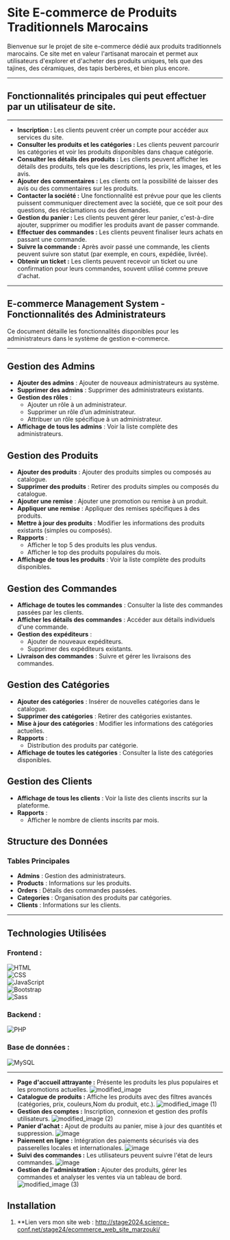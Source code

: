 # Site E-commerce de Produits Traditionnels Marocains

Bienvenue sur le projet de site e-commerce dédié aux produits traditionnels marocains. Ce site met en valeur l'artisanat marocain et permet aux utilisateurs d'explorer et d'acheter des produits uniques, tels que des tajines, des céramiques, des tapis berbères, et bien plus encore.

---

## Fonctionnalités principales qui peut effectuer par un utilisateur de site.
---
- **Inscription :** Les clients peuvent créer un compte pour accéder aux services du site.
- **Consulter les produits et les catégories :** Les clients peuvent parcourir les catégories et voir les produits disponibles dans chaque catégorie.
- **Consulter les détails des produits :** Les clients peuvent afficher les détails des produits, tels que les descriptions, les prix, les images, et les avis.
- **Ajouter des commentaires :** Les clients ont la possibilité de laisser des avis ou des commentaires sur les produits.
- **Contacter la société :** Une fonctionnalité est prévue pour que les clients puissent communiquer directement avec la société, que ce soit pour des questions, des réclamations ou des demandes.
- **Gestion du panier :** Les clients peuvent gérer leur panier, c'est-à-dire ajouter, supprimer ou modifier les produits avant de passer commande.
- **Effectuer des commandes :** Les clients peuvent finaliser leurs achats en passant une commande.
- **Suivre la commande :** Après avoir passé une commande, les clients peuvent suivre son statut (par exemple, en cours, expédiée, livrée).
- **Obtenir un ticket :** Les clients peuvent recevoir un ticket ou une confirmation pour leurs commandes, souvent utilisé comme preuve d'achat.
---
## E-commerce Management System - Fonctionnalités des Administrateurs
Ce document détaille les fonctionnalités disponibles pour les administrateurs dans le système de gestion e-commerce.

---

## Gestion des Admins

- **Ajouter des admins** : Ajouter de nouveaux administrateurs au système.
- **Supprimer des admins** : Supprimer des administrateurs existants.
- **Gestion des rôles** :
  - Ajouter un rôle à un administrateur.
  - Supprimer un rôle d’un administrateur.
  - Attribuer un rôle spécifique à un administrateur.
- **Affichage de tous les admins** : Voir la liste complète des administrateurs.



## Gestion des Produits

- **Ajouter des produits** : Ajouter des produits simples ou composés au catalogue.
- **Supprimer des produits** : Retirer des produits simples ou composés du catalogue.
- **Ajouter une remise** : Ajouter une promotion ou remise à un produit.
- **Appliquer une remise** : Appliquer des remises spécifiques à des produits.
- **Mettre à jour des produits** : Modifier les informations des produits existants (simples ou composés).
- **Rapports** :
  - Afficher le top 5 des produits les plus vendus.
  - Afficher le top des produits populaires du mois.
- **Affichage de tous les produits** : Voir la liste complète des produits disponibles.



## Gestion des Commandes

- **Affichage de toutes les commandes** : Consulter la liste des commandes passées par les clients.
- **Afficher les détails des commandes** : Accéder aux détails individuels d'une commande.
- **Gestion des expéditeurs** :
  - Ajouter de nouveaux expéditeurs.
  - Supprimer des expéditeurs existants.
- **Livraison des commandes** : Suivre et gérer les livraisons des commandes.



## Gestion des Catégories

- **Ajouter des catégories** : Insérer de nouvelles catégories dans le catalogue.
- **Supprimer des catégories** : Retirer des catégories existantes.
- **Mise à jour des catégories** : Modifier les informations des catégories actuelles.
- **Rapports** :
  - Distribution des produits par catégorie.
- **Affichage de toutes les catégories** : Consulter la liste des catégories disponibles.



## Gestion des Clients

- **Affichage de tous les clients** : Voir la liste des clients inscrits sur la plateforme.
- **Rapports** :
  - Afficher le nombre de clients inscrits par mois.



## Structure des Données

### Tables Principales
- **Admins** : Gestion des administrateurs.
- **Products** : Informations sur les produits.
- **Orders** : Détails des commandes passées.
- **Categories** : Organisation des produits par catégories.
- **Clients** : Informations sur les clients.

---

## Technologies Utilisées

### Frontend : 
![HTML](https://img.shields.io/badge/-HTML-%23E34F26?style=flat-square&logo=html5&logoColor=ffffff)  
![CSS](https://img.shields.io/badge/-CSS-%231572B6?style=flat-square&logo=css3&logoColor=ffffff)  
![JavaScript](https://img.shields.io/badge/-JavaScript-%23F7DF1E?style=flat-square&logo=javascript&logoColor=000000)  
![Bootstrap](https://img.shields.io/badge/-Bootstrap-%23563D7C?style=flat-square&logo=bootstrap&logoColor=ffffff)  
![Sass](https://img.shields.io/badge/-Sass-%23CC6699?style=flat-square&logo=sass&logoColor=ffffff)
### Backend :
![PHP](https://img.shields.io/badge/-PHP-%23777BB4?style=flat-square&logo=php&logoColor=ffffff)
### Base de données :
![MySQL](https://img.shields.io/badge/-MySQL-%234479A1?style=flat-square&logo=mysql&logoColor=ffffff)


---

- **Page d'accueil attrayante :** Présente les produits les plus populaires et les promotions actuelles.
  ![modified_image](https://github.com/user-attachments/assets/8678c258-2410-424e-b24e-33c94145d6fa)
- **Catalogue de produits :** Affiche les produits avec des filtres avancés (catégories, prix, couleurs,Nom du produit, etc.).
  ![modified_image (1)](https://github.com/user-attachments/assets/ca6ec81b-3ef3-4063-9ebe-23dbc97d0136)
- **Gestion des comptes :** Inscription, connexion et gestion des profils utilisateurs.
  ![modified_image (2)](https://github.com/user-attachments/assets/cd7b6fb5-3b50-4088-8b17-24399bffcefd)
- **Panier d'achat :** Ajout de produits au panier, mise à jour des quantités et suppression.
  ![image](https://github.com/user-attachments/assets/8e58885a-f87c-4afb-86ab-51a74fc8566d)
- **Paiement en ligne :** Intégration des paiements sécurisés via des passerelles locales et internationales.
  ![image](https://github.com/user-attachments/assets/3e349393-2ddb-40df-9d65-91a6a4bfa55e)
- **Suivi des commandes :** Les utilisateurs peuvent suivre l'état de leurs commandes.
  ![image](https://github.com/user-attachments/assets/d3ecfb7f-b1d1-4c78-a8ae-552c336155fb)
- **Gestion de l'administration :** Ajouter des produits, gérer les commandes et analyser les ventes via un tableau de bord.
![modified_image (3)](https://github.com/user-attachments/assets/d4314437-9306-4881-b0b3-372b503cf12e)
## Installation

1. **Lien vers mon site web :
   http://stage2024.science-conf.net/stage24/ecommerce_web_site_marzouki/

